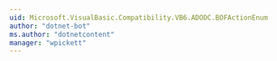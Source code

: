 ```yaml
---
uid: Microsoft.VisualBasic.Compatibility.VB6.ADODC.BOFActionEnum
author: "dotnet-bot"
ms.author: "dotnetcontent"
manager: "wpickett"
---
```

